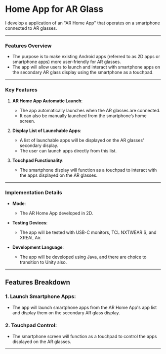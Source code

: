 # Home App for AR Glass

I develop a application of an "AR Home App" that operates on a smartphone connected to AR glasses.

---

### Features Overview

- The purpose is to make existing Android apps (referred to as 2D apps or smartphone apps) more user-friendly for AR glasses.
- The app will allow users to launch and interact with smartphone apps on the secondary AR glass display using the smartphone as a touchpad.
---
### Key Features

1. **AR Home App Automatic Launch**:
   - The app automatically launches when the AR glasses are connected.
   - It can also be manually launched from the smartphone’s home screen.

2. **Display List of Launchable Apps**:
   - A list of launchable apps will be displayed on the AR glasses' secondary display.
   - The user can launch apps directly from this list.

3. **Touchpad Functionality**:
   - The smartphone display will function as a touchpad to interact with the apps displayed on the AR glasses.
   
---

### Implementation Details

- **Mode**:
  - The AR Home App developed in 2D.

- **Testing Devices**:
  - The app will be tested with USB-C monitors, TCL NXTWEAR S, and XREAL Air.

- **Development Language**:
  - The app will be developed using Java, and there are choice to transition to Unity also.


---

## Features Breakdown

### 1. **Launch Smartphone Apps**:
   - The app will launch smartphone apps from the AR Home App's app list and display them on the secondary AR glass display.

### 2. **Touchpad Control**:
   - The smartphone screen will function as a touchpad to control the apps displayed on the AR glasses.

---
